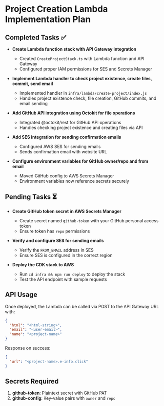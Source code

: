 # Project Creation Lambda Implementation Plan

## Completed Tasks ✅

- **Create Lambda function stack with API Gateway integration**
  - Created `CreateProjectStack.ts` with Lambda function and API Gateway
  - Configured proper IAM permissions for SES and Secrets Manager

- **Implement Lambda handler to check project existence, create files, commit, send email**
  - Implemented handler in `infra/lambda/create-project/index.js`
  - Handles project existence check, file creation, GitHub commits, and email sending

- **Add GitHub API integration using Octokit for file operations**
  - Integrated @octokit/rest for GitHub API operations
  - Handles checking project existence and creating files via API

- **Add SES integration for sending confirmation emails**
  - Configured AWS SES for sending emails
  - Sends confirmation email with website URL

- **Configure environment variables for GitHub owner/repo and from email**
  - Moved GitHub config to AWS Secrets Manager
  - Environment variables now reference secrets securely

## Pending Tasks ⏳

- **Create GitHub token secret in AWS Secrets Manager**
  - Create secret named `github-token` with your GitHub personal access token
  - Ensure token has `repo` permissions

- **Verify and configure SES for sending emails**
  - Verify the `FROM_EMAIL` address in SES
  - Ensure SES is configured in the correct region

- **Deploy the CDK stack to AWS**
  - Run `cd infra && npm run deploy` to deploy the stack
  - Test the API endpoint with sample requests

## API Usage

Once deployed, the Lambda can be called via POST to the API Gateway URL with:

```json
{
  "html": "<html-string>",
  "email": "<user-email>",
  "name": "<project-name>"
}
```

Response on success:
```json
{
  "url": "<project-name>.e-info.click"
}
```

## Secrets Required

1. **github-token**: Plaintext secret with GitHub PAT
2. **github-config**: Key-value pairs with `owner` and `repo`